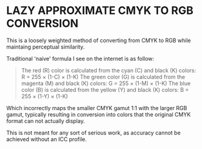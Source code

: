 # LAZY APPROXIMATE CMYK TO RGB CONVERSION

This is a loosely weighted method of converting from CMYK to RGB while maintaing perceptual similarity.

Traditional 'naive' formula I see on the internet is as follow:

> The red (R) color is calculated from the cyan (C) and black (K) colors:
> R = 255 × (1-C) × (1-K)
> The green color (G) is calculated from the magenta (M) and black (K) colors:
> G = 255 × (1-M) × (1-K)
> The blue color (B) is calculated from the yellow (Y) and black (K) colors:
> B = 255 × (1-Y) × (1-K)

Which incorrectly maps the smaller CMYK gamut 1:1 with the larger RGB gamut, typically resulting in conversion into colors that the original CMYK format can not actually display.

This is not meant for any sort of serious work, as accuracy cannot be achieved without an ICC profile.